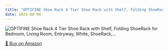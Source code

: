 ```yaml
---
title: "OPTIFINE Shoe Rack 4 Tier Shoe Rack with Shelf, Folding ShoeRack for Bedroom, Living Room, Entryway, White, ShoeRack,…"
date: 2025-08-06
---
```


<img src="" alt="OPTIFINE Shoe Rack 4 Tier Shoe Rack with Shelf, Folding ShoeRack for Bedroom, Living Room, Entryway, White, ShoeRack,…" style="max-width:100%;"/>

[🛒 Buy on Amazon](?tag=dineshtechblo-21)